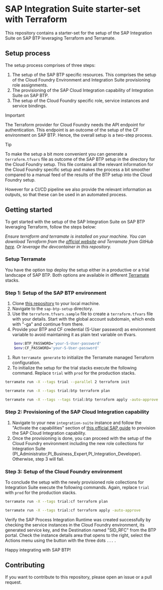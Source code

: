 # SAP Integration Suite starter-set with Terraform

This repository contains a starter-set for the setup of the SAP Integration Suite on SAP BTP leveraging Terraform and Terramate.

## Setup process

The setup process comprises of three steps:

1. The setup of the SAP BTP specific resources. This comprises the setup of the Cloud Foundry Environment and Integration Suite provisioning role assignments.
1. The provisioning of the SAP Cloud Integration capability of Integration Suite on SAP BTP.
1. The setup of the Cloud Foundry specific role, service instances and service bindings.

> [!IMPORTANT]
> The Terraform provider for Cloud Foundry needs the API endpoint for authentication. This endpoint is an outcome of the setup of the CF environment on SAP BTP. Hence, the overall setup is a two-step process.

> [!TIP]
> To make the setup a bit more convenient you can generate a `terraform.tfvars` file as outcome of the SAP BTP setup in the directory for the Cloud Foundry setup. This file contains all the relevant information for the Cloud Foundry specific setup and makes the process a bit smoother compared to a manual feed of the results of the BTP setup into the Cloud Foundry setup.
>
> However for a CI/CD pipeline we also provide the relevant information as outputs, so that these can be used in an automated process.

## Getting started

To get started with the setup of the SAP Integration Suite on SAP BTP leveraging Terraform, follow the steps below:

_Ensure terraform and terramate is installed on your machine. You can download Terraform from the [official website](https://www.terraform.io/downloads.html) and Terramate from GitHub [here](https://github.com/terramate-io/terramate/releases). Or leverage the devcontainer in this repository._

### Setup Terramate

You have the option top deploy the setup either in a productive or a trial landscape of SAP BTP. Both options are available in different [Terramate](https://terramate.io/) stacks.

### Step 1: Setup of the SAP BTP environment

1. Clone [this repository](https://github.com/MartinPankraz/sap-is-starter-pack-tf.git) to your local machine.
1. Navigate to the `sap-btp-setup` directory.
1. Use the `terraform.tfvars.sample` file to create a `terraform.tfvars` file with your details. Start with the global account subdomain, which ends with "-ga" and continue from there.
1. Provide your BTP and CF credential (S-User password) as environment variable to avoid maintaining it as plain text variable on tfvars.

```bash
    $env:BTP_PASSWORD='your-S-User-password'
    $env:CF_PASSWORD='your-S-User-password'
```

1. Run `terramate generate` to initialize the Terramate managed Terraform configuration.
1. To initialize the setup for the trial stacks execute the following command. Replace `trial` with `prod` for the production stacks.

```bash
terramate run -X --tags trial --parallel 2 terraform init
```

```bash
terramate run -X --tags trial:btp terraform plan
```

```bash
terramate run -X --tags --tags trial:btp terraform apply -auto-approve
```

### Step 2: Provisioning of the SAP Cloud Integration capability

1. Navigate to your new `integration-suite` instance and follow the "Activate the capabilities" section of [this official SAP guide](https://developers.sap.com/tutorials/btp-integration-suite-nonsapconnectivity-settingup-suite.html#2dd341be-0d15-4d82-9143-479a059763e7) to provision the SAP Cloud Integration capability.
1. Once the provisioning is done, you can proceed with the setup of the Cloud Foundry environment including the new role collections for Integration Suite (PI_Administrator,PI_Business_Expert,PI_Integration_Developer). Otherwise, step 3 will fail.

### Step 3: Setup of the Cloud Foundry environment

To conclude the setup with the newly provisioned role collections for Integration Suite execute the following commands. Again, replace `trial` with `prod` for the production stacks.

```bash
terramate run -X --tags trial:cf terraform plan
```

```bash
terramate run -X --tags trial:cf terraform apply -auto-approve
```

Verify the SAP Process Integration Runtime was created successfully by checking the service instances in the Cloud Foundry environment, its generated service key, and the Destination named "SID_RFC" from the BTP portal. Check the instance details area that opens to the right, select the Actions menu using the button with the three dots `...` .

Happy integrating with SAP BTP!

## Contributing

If you want to contribute to this repository, please open an issue or a pull request.

